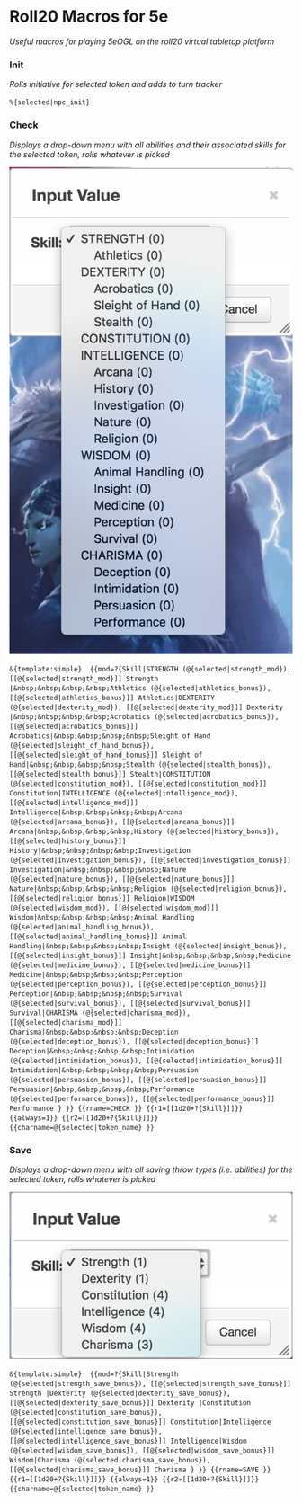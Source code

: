 # Roll20 Macros for 5e
*Useful macros for playing 5eOGL on the roll20 virtual tabletop platform*

### Init
*Rolls initiative for selected token and adds to turn tracker*

`%{selected|npc_init}`

### Check
*Displays a drop-down menu with all abilities and their associated skills for the selected token, rolls whatever is picked*

![Screenshot of check macro drop-down menu](https://raw.githubusercontent.com/cyberscribe/roll20-macros-5e/master/check.png)


`&{template:simple}  {{mod=?{Skill|STRENGTH (@{selected|strength_mod}), [[@{selected|strength_mod}]] Strength |&nbsp;&nbsp;&nbsp;&nbsp;Athletics (@{selected|athletics_bonus}), [[@{selected|athletics_bonus}]] Athletics|DEXTERITY (@{selected|dexterity_mod}), [[@{selected|dexterity_mod}]] Dexterity |&nbsp;&nbsp;&nbsp;&nbsp;Acrobatics (@{selected|acrobatics_bonus}), [[@{selected|acrobatics_bonus}]] Acrobatics|&nbsp;&nbsp;&nbsp;&nbsp;Sleight of Hand (@{selected|sleight_of_hand_bonus}), [[@{selected|sleight_of_hand_bonus}]] Sleight of Hand|&nbsp;&nbsp;&nbsp;&nbsp;Stealth (@{selected|stealth_bonus}), [[@{selected|stealth_bonus}]] Stealth|CONSTITUTION (@{selected|constitution_mod}), [[@{selected|constitution_mod}]] Constitution|INTELLIGENCE (@{selected|intelligence_mod}), [[@{selected|intelligence_mod}]] Intelligence|&nbsp;&nbsp;&nbsp;&nbsp;Arcana (@{selected|arcana_bonus}), [[@{selected|arcana_bonus}]] Arcana|&nbsp;&nbsp;&nbsp;&nbsp;History (@{selected|history_bonus}), [[@{selected|history_bonus}]] History|&nbsp;&nbsp;&nbsp;&nbsp;Investigation (@{selected|investigation_bonus}), [[@{selected|investigation_bonus}]] Investigation|&nbsp;&nbsp;&nbsp;&nbsp;Nature (@{selected|nature_bonus}), [[@{selected|nature_bonus}]] Nature|&nbsp;&nbsp;&nbsp;&nbsp;Religion (@{selected|religion_bonus}), [[@{selected|religion_bonus}]] Religion|WISDOM (@{selected|wisdom_mod}), [[@{selected|wisdom_mod}]] Wisdom|&nbsp;&nbsp;&nbsp;&nbsp;Animal Handling (@{selected|animal_handling_bonus}), [[@{selected|animal_handling_bonus}]] Animal Handling|&nbsp;&nbsp;&nbsp;&nbsp;Insight (@{selected|insight_bonus}), [[@{selected|insight_bonus}]] Insight|&nbsp;&nbsp;&nbsp;&nbsp;Medicine (@{selected|medicine_bonus}), [[@{selected|medicine_bonus}]] Medicine|&nbsp;&nbsp;&nbsp;&nbsp;Perception (@{selected|perception_bonus}), [[@{selected|perception_bonus}]] Perception|&nbsp;&nbsp;&nbsp;&nbsp;Survival (@{selected|survival_bonus}), [[@{selected|survival_bonus}]] Survival|CHARISMA (@{selected|charisma_mod}), [[@{selected|charisma_mod}]] Charisma|&nbsp;&nbsp;&nbsp;&nbsp;Deception (@{selected|deception_bonus}), [[@{selected|deception_bonus}]] Deception|&nbsp;&nbsp;&nbsp;&nbsp;Intimidation (@{selected|intimidation_bonus}), [[@{selected|intimidation_bonus}]] Intimidation|&nbsp;&nbsp;&nbsp;&nbsp;Persuasion (@{selected|persuasion_bonus}), [[@{selected|persuasion_bonus}]] Persuasion|&nbsp;&nbsp;&nbsp;&nbsp;Performance (@{selected|performance_bonus}), [[@{selected|performance_bonus}]] Performance
} }} {{rname=CHECK
}} {{r1=[[1d20+?{Skill}]]}} {{always=1}} {{r2=[[1d20+?{Skill}]]}} {{charname=@{selected|token_name} }}`

### Save
*Displays a drop-down menu with all saving throw types (i.e. abilities) for the selected token, rolls whatever is picked*

![Screenshot of save macro drop-down menu](https://raw.githubusercontent.com/cyberscribe/roll20-macros-5e/master/save.png)

`&{template:simple}  {{mod=?{Skill|Strength (@{selected|strength_save_bonus}), [[@{selected|strength_save_bonus}]] Strength |Dexterity (@{selected|dexterity_save_bonus}), [[@{selected|dexterity_save_bonus}]] Dexterity |Constitution (@{selected|constitution_save_bonus}), [[@{selected|constitution_save_bonus}]] Constitution|Intelligence (@{selected|intelligence_save_bonus}), [[@{selected|intelligence_save_bonus}]] Intelligence|Wisdom (@{selected|wisdom_save_bonus}), [[@{selected|wisdom_save_bonus}]] Wisdom|Charisma (@{selected|charisma_save_bonus}), [[@{selected|charisma_save_bonus}]] Charisma
} }} {{rname=SAVE
}} {{r1=[[1d20+?{Skill}]]}} {{always=1}} {{r2=[[1d20+?{Skill}]]}} {{charname=@{selected|token_name} }}`
